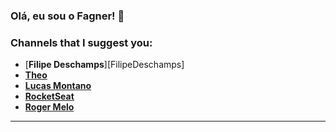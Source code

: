 ### Olá, eu sou o Fagner! 👋

### Channels that I suggest you:
- [**Filipe Deschamps**][FilipeDeschamps]
- [**Theo**][Theo - t3.gg]
- [**Lucas Montano**][LucasMontano]
- [**RocketSeat**][RocketSeat]
- [**Roger Melo**][RogerMelo]

---

<br />
<br />

[Theo - t3.gg]: https://www.youtube.com/channel/UCU5JicSrEM5A63jkJ2QvGYw
[RogerMelo]: https://www.youtube.com/channel/UCmjDevp9Y8r-qi-xueD3Izg
[ProgramadorBR]: https://www.youtube.com/channel/UCrdgeUeCll2QKmqmihIgKBQ
[RocketSeat]: https://www.youtube.com/channel/UCSfwM5u0Kce6Cce8_S72olg
[LucasMontano]: https://www.youtube.com/channel/UCyHOBY6IDZF9zOKJPou2Rgg
